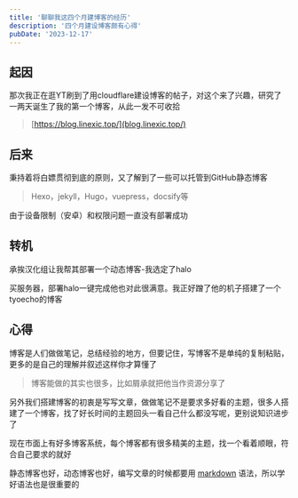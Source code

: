 ```yaml
---
title: '聊聊我这四个月建博客的经历'
description: '四个月建设博客颇有心得'
pubDate: '2023-12-17'
---
```



## 起因

那次我正在逛YT刷到了用cloudflare建设博客的帖子，对这个来了兴趣，研究了一两天诞生了我的第一个博客，从此一发不可收拾

> [https://blog.linexic.top/](blog.linexic.top/)

## 后来

秉持着将白嫖贯彻到底的原则，又了解到了一些可以托管到GitHub静态博客

> Hexo，jekyll，Hugo，vuepress，docsify等

由于设备限制（安卓）和权限问题一直没有部署成功

## 转机

承挨汉化组让我帮其部署一个动态博客-我选定了halo

买服务器，部署halo一键完成他也对此很满意。我正好蹭了他的机子搭建了一个tyoecho的博客

## 心得

博客是人们做做笔记，总结经验的地方，但要记住，写博客不是单纯的复制粘贴，更多的是自己的理解并叙述这样你才算懂了

> 博客能做的其实也很多，比如屑承就把他当作资源分享了

另外我们搭建博客的初衷是写写文章，做做笔记不是要求多好看的主题，很多人搭建了一个博客，找了好长时间的主题回头一看自己什么都没写呢，更别说知识进步了

现在市面上有好多博客系统，每个博客都有很多精美的主题，找一个看着顺眼，符合自己要求的就好

静态博客也好，动态博客也好，编写文章的时候都要用  [markdown](https://markdown.com.cn/) 语法，所以学好语法也是很重要的

